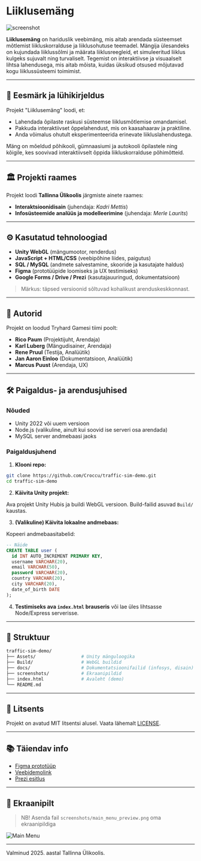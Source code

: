 # Liiklusemäng

![screenshot](./screenshots/main_menu_preview.png)

**Liiklusemäng** on hariduslik veebimäng, mis aitab arendada süsteemset mõtlemist liikluskorralduse ja liiklusohutuse teemadel. Mängija ülesandeks on kujundada liiklussõlmi ja määrata liiklusreegleid, et simuleeritud liiklus kulgeks sujuvalt ning turvaliselt. Tegemist on interaktiivse ja visuaalselt lihtsa lahendusega, mis aitab mõista, kuidas üksikud otsused mõjutavad kogu liiklussüsteemi toimimist.

---

## 🎯 Eesmärk ja lühikirjeldus

Projekt "Liiklusemäng" loodi, et:

- Lahendada õpilaste raskusi süsteemse liiklusmõtlemise omandamisel.
- Pakkuda interaktiivset õppelahendust, mis on kaasahaarav ja praktiline.
- Anda võimalus ohutult eksperimenteerida erinevate liikluslahendustega.

Mäng on mõeldud põhikooli, gümnaasiumi ja autokooli õpilastele ning kõigile, kes soovivad interaktiivselt õppida liikluskorralduse põhimõtteid.

---

## 🏛 Projekti raames

Projekt loodi **Tallinna Ülikoolis** järgmiste ainete raames:

- **Interaktsioonidisain** (juhendaja: *Kadri Mettis*)
- **Infosüsteemide analüüs ja modelleerimine** (juhendaja: *Merle Laurits*)

---

## ⚙️ Kasutatud tehnoloogiad

- **Unity WebGL** (mängumootor, renderdus)
- **JavaScript + HTML/CSS** (veebipõhine liides, paigutus)
- **SQL / MySQL** (andmete salvestamine, skooride ja kasutajate haldus)
- **Figma** (prototüüpide loomiseks ja UX testimiseks)
- **Google Forms / Drive / Prezi** (kasutajauuringud, dokumentatsioon)

> Märkus: täpsed versioonid sõltuvad kohalikust arenduskeskkonnast.

---

## 👤 Autorid

Projekt on loodud Tryhard Gamesi tiimi poolt:

- **Rico Paum** (Projektijuht, Arendaja)
- **Karl Luberg** (Mängudisainer, Arendaja)
- **Rene Pruul** (Testija, Analüütik)
- **Jan Aaron Einloo** (Dokumentatsioon, Analüütik)
- **Marcus Puust** (Arendaja, UX)

---

## 🛠 Paigaldus- ja arendusjuhised

### Nõuded

- Unity 2022 või uuem versioon
- Node.js (valikuline, ainult kui soovid ise serveri osa arendada)
- MySQL server andmebaasi jaoks

### Paigaldusjuhend

1. **Klooni repo:**

```bash
git clone https://github.com/Croccu/traffic-sim-demo.git
cd traffic-sim-demo
```

2. **Käivita Unity projekt:**

Ava projekt Unity Hubis ja buildi WebGL versioon. Build-failid asuvad `Build/` kaustas.

3. **(Valikuline) Käivita lokaalne andmebaas:**

Kopeeri andmebaasitabelid:

```sql
-- Näide
CREATE TABLE user (
  id INT AUTO_INCREMENT PRIMARY KEY,
  username VARCHAR(20),
  email VARCHAR(50),
  password VARCHAR(20),
  country VARCHAR(20),
  city VARCHAR(20),
  date_of_birth DATE
);
```

4. **Testimiseks ava `index.html` brauseris** või lae üles lihtsasse Node/Express serverisse.

---

## 📂 Struktuur

```bash
traffic-sim-demo/
├── Assets/                 # Unity mänguloogika
├── Build/                  # WebGL buildid
├── docs/                   # Dokumentatsioonifailid (infosys, disain)
├── screenshots/            # Ekraanipildid
├── index.html              # Avaleht (demo)
└── README.md
```

---

## 📜 Litsents

Projekt on avatud MIT litsentsi alusel. Vaata lähemalt [LICENSE](./LICENSE).

---

## 📚 Täiendav info

- [Figma prototüüp](https://www.figma.com/design/5BSsOugXiLhEiof8pULHBc/Liiklusem%C3%A4ng)
- [Veebidemolink](https://croccu.github.io/traffic-sim-demo/)
- [Prezi esitlus](https://prezi.com/view/bpvVDy2bS3WXhmVmxJkx/)

---

## 📸 Ekraanipilt

> NB! Asenda fail `screenshots/main_menu_preview.png` oma ekraanipildiga

![Main Menu](./screenshots/main_menu_preview.png)

---

Valminud 2025. aastal Tallinna Ülikoolis.
